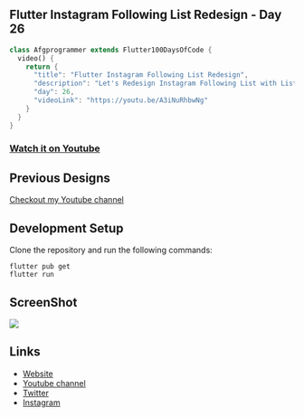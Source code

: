 ## Flutter Instagram Following List Redesign - Day 26

```dart
class Afgprogrammer extends Flutter100DaysOfCode {
  video() {
    return {
      "title": "Flutter Instagram Following List Redesign",
      "description": "Let's Redesign Instagram Following List with ListView widget",
      "day": 26,
      "videoLink": "https://youtu.be/A3iNuRhbwNg"
    }
  }
}
```
### [Watch it on Youtube](https://youtu.be/A3iNuRhbwNg)

## Previous Designs
[Checkout my Youtube channel](https://youtube.com/afgprogrammer)


## Development Setup
Clone the repository and run the following commands:
```
flutter pub get
flutter run
```

## ScreenShot

<img src="assets/screenshot/one.png" />

## Links

* [Website](https://afgprogrammer.com)
* [Youtube channel](https://youtube.com/afgprogrammer)
* [Twitter](https://twitter.com/afgprogrammer)
* [Instagram](https://instagram.com/afgprogrammer)
